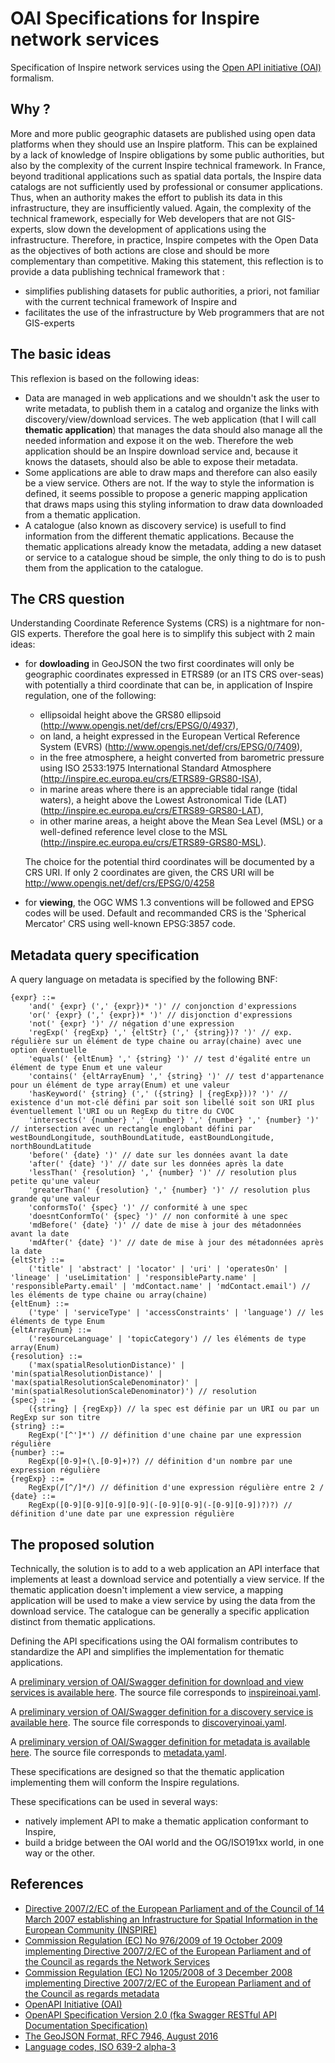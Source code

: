 # OAI Specifications for Inspire network services

Specification of Inspire network services using the [Open API initiative (OAI)](https://www.openapis.org/) formalism.

## Why ?

More and more public geographic datasets are published using open data platforms when they should use an Inspire platform.
This can be explained by a lack of knowledge of Inspire obligations by some public authorities, but also by the complexity of the current Inspire technical framework.
In France, beyond traditional applications such as spatial data portals, the Inspire data catalogs are not sufficiently used by professional or consumer applications.
Thus, when an authority makes the effort to publish its data in this infrastructure, they are insufficiently valued. Again, the complexity of the technical framework, especially for Web developers that are not GIS-experts, slow down the development of applications using the infrastructure.
Therefore, in practice, Inspire competes with the Open Data as the objectives of both actions are close and should be more complementary than competitive.
  Making this statement, this reflection is to provide a data publishing technical framework that :
  * simplifies publishing datasets for public authorities, a priori, not familiar with the current technical framework of Inspire and
  * facilitates the use of the infrastructure by Web programmers that are not GIS-experts

## The basic ideas

This reflexion is based on the following ideas:
  * Data are managed in web applications and we shouldn't ask the user to write metadata, to publish them in a catalog
    and organize the links with discovery/view/download services.
    The web application (that I will call **thematic application**) that manages the data should also manage all the
    needed information and expose it on the web.
    Therefore the web application should be an Inspire download service
    and, because it knows the datasets, should also be able to expose their metadata.
  * Some applications are able to draw maps and therefore can also easily be a view service.
    Others are not. If the way to style the information is defined, it seems possible to propose a generic mapping
    application that draws maps using this styling information to draw data downloaded from a thematic application.
  * A catalogue (also known as discovery service) is usefull to find information from the different thematic
    applications.
    Because the thematic applications already know the metadata, adding a new dataset or service to a catalogue shoud be
    simple, the only thing to do is to push them from the application to the catalogue.

## The CRS question

Understanding Coordinate Reference Systems (CRS) is a nightmare for non-GIS experts.
Therefore the goal here is to simplify this subject with 2 main ideas:
  * for **dowloading** in GeoJSON the two first coordinates will only be geographic coordinates expressed in ETRS89
    (or an ITS CRS over-seas)
    with potentially a third coordinate that can be, in application of Inspire regulation, one of the following:
      * ellipsoidal height above the GRS80 ellipsoid (http://www.opengis.net/def/crs/EPSG/0/4937),
      * on land, a height expressed in the European Vertical Reference System (EVRS)
       (http://www.opengis.net/def/crs/EPSG/0/7409),
      * in the free atmosphere, a height converted from barometric pressure using ISO 2533:1975 International Standard
        Atmosphere (http://inspire.ec.europa.eu/crs/ETRS89-GRS80-ISA),
      * in marine areas where there is an appreciable tidal range (tidal waters), a height above the Lowest Astronomical
        Tide (LAT) (http://inspire.ec.europa.eu/crs/ETRS89-GRS80-LAT),
      * in other marine areas, a height above the Mean Sea Level (MSL) or a well-defined reference level close to the
        MSL (http://inspire.ec.europa.eu/crs/ETRS89-GRS80-MSL).
        
      The choice for the potential third coordinates will be documented by a CRS URI.
      If only 2 coordinates are given, the CRS URI will be http://www.opengis.net/def/crs/EPSG/0/4258
      
  * for **viewing**, the OGC WMS 1.3 conventions will be followed and EPSG codes will be used.
    Default and recommanded CRS is the 'Spherical Mercator' CRS using well-known EPSG:3857 code.

## Metadata query specification
A query language on metadata is specified by the following BNF:

    {expr} ::=
        'and(' {expr} (',' {expr})* ')' // conjonction d'expressions
        'or(' {expr} (',' {expr})* ')' // disjonction d'expressions
        'not(' {expr} ')' // négation d'une expression
        'regExp(' {regExp} ',' {eltStr} (',' {string})? ')' // exp. régulière sur un élément de type chaine ou array(chaine) avec une option éventuelle
        'equals(' {eltEnum} ',' {string} ')' // test d'égalité entre un élément de type Enum et une valeur
        'contains(' {eltArrayEnum} ',' {string} ')' // test d'appartenance pour un élément de type array(Enum) et une valeur
        'hasKeyword(' {string} (',' ({string} | {regExp}))? ')' // existence d'un mot-clé défini par soit son libellé soit son URI plus éventuellement l'URI ou un RegExp du titre du CVOC
        'intersects(' {number} ',' {number} ',' {number} ',' {number} ')' // intersection avec un rectangle englobant défini par westBoundLongitude, southBoundLatitude, eastBoundLongitude, northBoundLatitude
        'before(' {date} ')' // date sur les données avant la date
        'after(' {date} ')' // date sur les données après la date
        'lessThan(' {resolution} ',' {number} ')' // resolution plus petite qu'une valeur
        'greaterThan(' {resolution} ',' {number} ')' // resolution plus grande qu'une valeur
        'conformsTo(' {spec} ')' // conformité à une spec
        'doesntConformTo(' {spec} ')' // non conformité à une spec
        'mdBefore(' {date} ')' // date de mise à jour des métadonnées avant la date
        'mdAfter(' {date} ')' // date de mise à jour des métadonnées après la date 
    {eltStr} ::=
        ('title' | 'abstract' | 'locator' | 'uri' | 'operatesOn' | 'lineage' | 'useLimitation' | 'responsibleParty.name' | 'responsibleParty.email' | 'mdContact.name' | 'mdContact.email') // les éléments de type chaine ou array(chaine) 
    {eltEnum} ::=
        ('type' | 'serviceType' | 'accessConstraints' | 'language') // les éléments de type Enum 
    {eltArrayEnum} ::=
        ('resourceLanguage' | 'topicCategory') // les éléments de type array(Enum) 
    {resolution} ::=
        ('max(spatialResolutionDistance)' | 'min(spatialResolutionDistance)' | 'max(spatialResolutionScaleDenominator)' | 'min(spatialResolutionScaleDenominator)') // resolution 
    {spec} ::=
        ({string} | {regExp}) // la spec est définie par un URI ou par un RegExp sur son titre 
    {string} ::=
        RegExp('[^']*') // définition d'une chaine par une expression régulière 
    {number} ::=
        RegExp([0-9]+(\.[0-9]+)?) // définition d'un nombre par une expression régulière 
    {regExp} ::=
        RegExp(/[^/]*/) // définition d'une expression régulière entre 2 / 
    {date} ::=
        RegExp([0-9][0-9][0-9][0-9](-[0-9][0-9](-[0-9][0-9])?)?) // définition d'une date par une expression régulière 

## The proposed solution

Technically, the solution is to add to a web application an API interface that implements at least a download service
and potentially a view service.
If the thematic application doesn't implement a view service, a mapping application will be used to make a view service
by using the data from the download service.
The catalogue can be generally a specific application distinct from thematic applications.

Defining the API specifications using the OAI formalism contributes to standardize the API
and simplifies the implementation for thematic applications.

A [preliminary version of OAI/Swagger definition for download and view services is available here](https://app.swaggerhub.com/apis/benoitdavidfr/inspireinoai).
The source file corresponds to
[inspireinoai.yaml](https://raw.githubusercontent.com/benoitdavidfr/inspireinoai/master/inspireinoai.yaml).

A [preliminary version of OAI/Swagger definition for a discovery service is available here](https://app.swaggerhub.com/apis/benoitdavidfr/discoveryinoai).
The source file corresponds to
[discoveryinoai.yaml](https://raw.githubusercontent.com/benoitdavidfr/inspireinoai/master/discoveryinoai.yaml).

A [preliminary version of OAI/Swagger definition for metadata is available here](https://app.swaggerhub.com/apis/benoitdavidfr/metadatainoai).
The source file corresponds to
[metadata.yaml](https://raw.githubusercontent.com/benoitdavidfr/inspireinoai/master/metadata.yaml).

These specifications are designed so that the thematic application implementing them will conform
the Inspire regulations.

These specifications can be used in several ways:
  * natively implement API to make a thematic application conformant to Inspire,
  * build a bridge between the OAI world and the OG/ISO191xx world, in one way or the other.

## References

* [Directive 2007/2/EC of the European Parliament and of the Council of 14 March 2007 establishing an Infrastructure
  for Spatial Information in the European Community (INSPIRE)](http://data.europa.eu/eli/dir/2007/2/oj)
* [Commission Regulation (EC) No 976/2009 of 19 October 2009 implementing Directive 2007/2/EC of the European
  Parliament and of the Council as regards the Network Services ](http://data.europa.eu/eli/reg/2009/976/2014-12-31)
* [Commission Regulation (EC) No 1205/2008 of 3 December 2008 implementing Directive 2007/2/EC of the European
  Parliament and of the Council as regards metadata](http://data.europa.eu/eli/reg/2008/1205/oj)
* [OpenAPI Initiative (OAI)](https://www.openapis.org/)
* [OpenAPI Specification Version 2.0 (fka Swagger RESTful API Documentation 
  Specification)](https://github.com/OAI/OpenAPI-Specification/blob/master/versions/2.0.md)
* [The GeoJSON Format, RFC 7946, August 2016](https://tools.ietf.org/html/rfc7946)
* [Language codes, ISO 639-2 alpha-3](https://fr.wikipedia.org/wiki/Liste_des_codes_ISO_639-2)
  